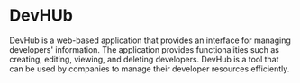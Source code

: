# DevHUb
DevHub is a web-based application that provides an interface for managing developers' information. The application provides functionalities such as creating, editing, viewing, and deleting developers. DevHub is a tool that can be used by companies to manage their developer resources efficiently.
